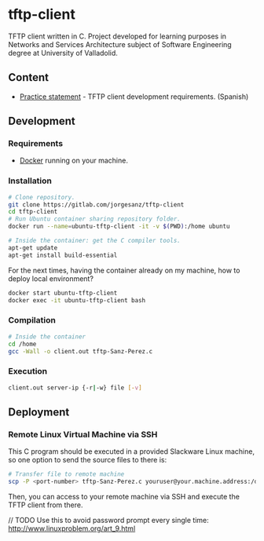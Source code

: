 # tftp-client
TFTP client written in C. Project developed for learning purposes in Networks and Services Architecture subject of Software Engineering degree at University of Valladolid.

## Content
- [Practice statement](/tftp-client-statement.pdf) - TFTP client development requirements. (Spanish)

## Development

### Requirements
- [Docker](https://www.docker.com/) running on your machine.

### Installation
```bash
# Clone repository.
git clone https://gitlab.com/jorgesanz/tftp-client
cd tftp-client
# Run Ubuntu container sharing repository folder.
docker run --name=ubuntu-tftp-client -it -v $(PWD):/home ubuntu

# Inside the container: get the C compiler tools.
apt-get update
apt-get install build-essential
```

For the next times, having the container already on my machine, how to deploy local environment?
```bash
docker start ubuntu-tftp-client
docker exec -it ubuntu-tftp-client bash
```

### Compilation
```bash
# Inside the container
cd /home
gcc -Wall -o client.out tftp-Sanz-Perez.c
```

### Execution
```bash
client.out server-ip {-r|-w} file [-v]
```

## Deployment
### Remote Linux Virtual Machine via SSH
This C program should be executed in a provided Slackware Linux machine, so one option to send the source files to there is:
```bash
# Transfer file to remote machine
scp -P <port-number> tftp-Sanz-Perez.c youruser@your.machine.address:/destination/folder
```
Then, you can access to your remote machine via SSH and execute the TFTP client from there.

// TODO Use this to avoid password prompt every single time: http://www.linuxproblem.org/art_9.html
